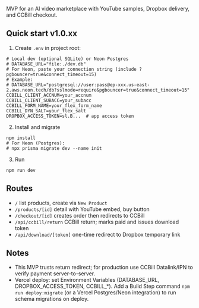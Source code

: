 MVP for an AI video marketplace with YouTube samples, Dropbox delivery, and CCBill checkout.

## Quick start v1.0.xx

1. Create `.env` in project root:

```
# Local dev (optional SQLite) or Neon Postgres
# DATABASE_URL="file:./dev.db"
# For Neon, paste your connection string (include ?pgbouncer=true&connect_timeout=15)
# Example:
# DATABASE_URL="postgresql://user:pass@ep-xxx.us-east-2.aws.neon.tech/db?sslmode=require&pgbouncer=true&connect_timeout=15"
CCBILL_CLIENT_ACCNUM=your_accnum
CCBILL_CLIENT_SUBACC=your_subacc
CCBILL_FORM_NAME=your_flex_form_name
CCBILL_DYN_SALT=your_flex_salt
DROPBOX_ACCESS_TOKEN=sl.B...  # app access token
```

2. Install and migrate

```
npm install
# For Neon (Postgres):
# npx prisma migrate dev --name init
```

3. Run

```
npm run dev
```

## Routes

- `/` list products, create via `New Product`
- `/products/[id]` detail with YouTube embed, buy button
- `/checkout/[id]` creates order then redirects to CCBill
- `/api/ccbill/return` CCBill return; marks paid and issues download token
- `/api/download/[token]` one-time redirect to Dropbox temporary link

## Notes

- This MVP trusts return redirect; for production use CCBill Datalink/IPN to verify payment server-to-server.
- Vercel deploy: set Environment Variables (DATABASE_URL, DROPBOX_ACCESS_TOKEN, CCBILL_*). Add a Build Step command `npm run deploy:migrate` (or a Vercel Postgres/Neon integration) to run schema migrations on deploy.
